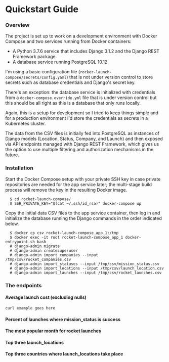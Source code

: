 # Quickstart Guide

### Overview

The project is set up to work on a development environment with Docker Compose and two services running from Docker containers:

- A Python 3.7.6 service that includes Django 3.1.2 and the Django REST Framework package.
- A database service running PostgreSQL 10.12.

I'm using a basic configuration file (`rocker-launch-compose/secrets/config.yaml`) that is not under version control to store secrets such as database credentials and Django's secret key.

There's an exception: the database service is initialized with credentials from a `docker-compose.override.yml` file that is under version control but this should be all right as this is a database that only runs locally.

Again, this is a setup for development so I tried to keep things simple and for a production environment I'd store the credentials as secrets in a Kubernetes cluster.

The data from the CSV files is initially fed into PostgreSQL as instances of Django models (Location, Status, Company, and Launch) and then exposed via API endpoints managed with Django REST Framework, which gives us the option to use multiple filtering and authorization mechanisms in the future.

### Installation

Start the Docker Compose setup with your private SSH key in case private repositories are needed for the app service later; the multi-stage build process will remove the key in the resulting Docker image.

```
  $ cd rocket-launch-compose/
  $ SSH_PRIVATE_KEY="$(cat ~/.ssh/id_rsa)" docker-compose up
```

Copy the initial data CSV files to the app service container, then log in and initialize the database running the Django commands in the order indicated below. 

```
  $ docker cp csv rocket-launch-compose_app_1:/tmp
  $ docker exec -it root rocket-launch-compose_app_1 docker-entrypoint.sh bash
  # django-admin migrate
  # django-admin createsuperuser
  # django-admin import_companies --input /tmp/csv/rocket_companies.csv
  # django-admin import_statuses --input /tmp/csv/mission_status.csv
  # django-admin import_locations --input /tmp/csv/launch_location.csv
  # django-admin import_launches --input /tmp/csv/rocket_launches.csv
```

### The endpoints

#### Average launch cost (excluding nulls)

`curl example goes here`

#### Percent of launches where mission_status is success
#### The most popular month for rocket launches
#### Top three launch_locations
#### Top three countries where launch_locations take place

